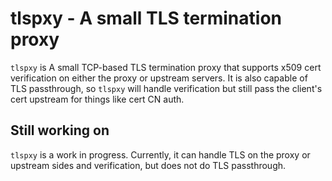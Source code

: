 # tlspxy - A small TLS termination proxy

`tlspxy` is A small TCP-based TLS termination proxy that supports x509 cert verification on either the proxy or upstream servers. It is also capable of TLS passthrough, so `tlspxy` will handle verification but still pass the client's cert upstream for things like cert CN auth.

## Still working on
`tlspxy` is a work in progress. Currently, it can handle TLS on the proxy or upstream sides and verification, but does not do TLS passthrough.